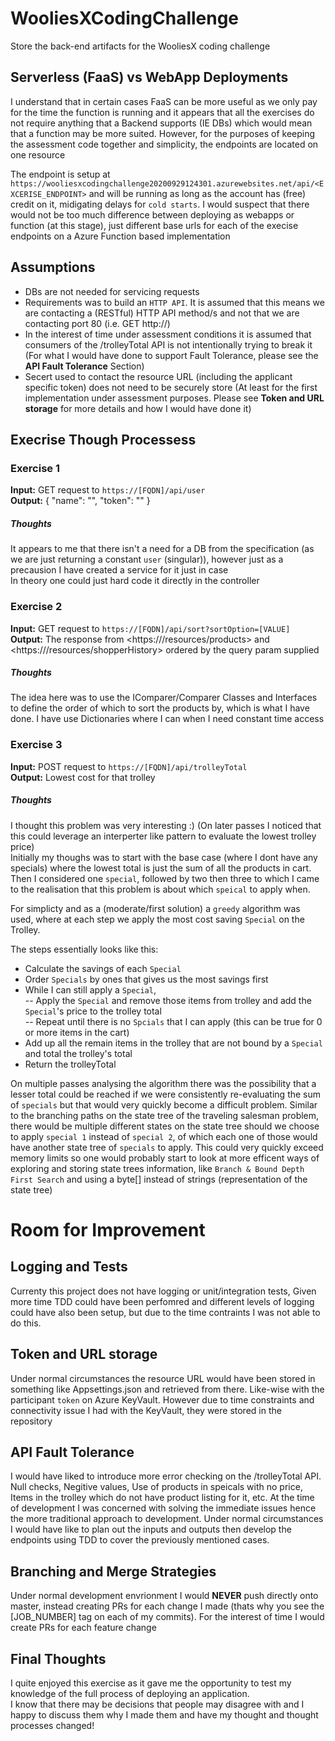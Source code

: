 # WooliesXCodingChallenge
Store the back-end artifacts for the WooliesX coding challenge

## Serverless (FaaS) vs WebApp Deployments
I understand that in certain cases FaaS can be more useful as we only pay for the time the function is running and it appears that all the exercises do not require anything that a Backend supports (IE DBs) which would mean that a function may be more suited. However, for the purposes of keeping the assessment code together and simplicity, the endpoints are located on one resource

The endpoint is setup at `https://wooliesxcodingchallenge20200929124301.azurewebsites.net/api/<EXCERISE_ENDPOINT>` and will be running as long as the account has (free) credit on it, midigating delays for `cold starts`. I would suspect that there would not be too much difference between deploying as webapps or function (at this stage), just different base urls for each of the execise endpoints on a Azure Function based implementation

## Assumptions
- DBs are not needed for servicing requests
- Requirements was to build an `HTTP API`. It is assumed that this means we are contacting a (RESTful) HTTP API method/s and not that we are contacting port 80 (i.e. GET http://)
- In the interest of time under assessment conditions it is assumed that consumers of the /trolleyTotal API is not intentionally trying to break it (For what I would have done to support Fault Tolerance, please see the **API Fault Tolerance** Section)
- Secert used to contact the resource URL (including the applicant specific token) does not need to be securely store (At least for the first implementation under assessment purposes. Please see **Token and URL storage** for more details and how I would have done it)

## Execrise Though Processess
### Exercise 1
**Input:** GET request to `https://[FQDN]/api/user`\
**Output:** { "name": "<NAME>", "token": "<TOKEN>" }

##### Thoughts
It appears to me that there isn't a need for a DB from the specification (as we are just returning a constant `user` (singular)), however just as a precausion I have created a service for it just in case\
In theory one could just hard code it directly in the controller

### Exercise 2
**Input:** GET request to `https://[FQDN]/api/sort?sortOption=[VALUE]`\
**Output:** The response from <https://<FQDN>/resources/products> and <https://<FQDN>/resources/shopperHistory> ordered by the query param supplied
  
##### Thoughts
The idea here was to use the IComparer/Comparer Classes and Interfaces to define the order of which to sort the products by, which is what I have done.
I have use Dictionaries where I can when I need constant time access

### Exercise 3
**Input:** POST request to `https://[FQDN]/api/trolleyTotal`\
**Output:** Lowest cost for that trolley
  
##### Thoughts
I thought this problem was very interesting :) (On later passes I noticed that this could leverage an interperter like pattern to evaluate the lowest trolley price)\
Initially my thoughs was to start with the base case (where I dont have any specials) where the lowest total is just the sum of all the products in cart. Then I considered one `special`, followed by two then three to which I came to the realisation that this problem is about which `speical` to apply when.

For simplicty and as a (moderate/first solution) a `greedy` algorithm was used, where at each step we apply the most cost saving `Special` on the Trolley. 

The steps essentially looks like this:
- Calculate the savings of each `Special`
- Order `Specials` by ones that gives us the most savings first
- While I can still apply a `Special`, \
-- Apply the `Special` and remove those items from trolley and add the `Special`'s price to the trolley total\
-- Repeat until there is no `Spcials` that I can apply (this can be true for 0 or more items in the cart)
- Add up all the remain items in the trolley that are not bound by a `Special` and total the trolley's total
- Return the trolleyTotal

On multiple passes analysing the algorithm there was the possibility that a lesser total could be reached if we were consistently re-evaluating the sum of `specials` but that would very quickly become a difficult problem. Similar to the branching paths on the state tree of the traveling salesman problem, there would be multiple different states on the state tree should we choose to apply `special 1` instead of `special 2`, of which each one of those would have another state tree of `specials` to apply. This could very quickly exceed memory limits so one would probably start to look at more efficent ways of exploring and storing state trees information, like `Branch & Bound Depth First Search` and using a byte[] instead of strings (representation of the state tree)

# Room for Improvement
## Logging and Tests
Currenty this project does not have logging or unit/integration tests, Given more time TDD could have been perfomred and different levels of logging could have also been setup, but due to the time contraints I was not able to do this.

## Token and URL storage
Under normal circumstances the resource URL would have been stored in something like Appsettings.json and retrieved from there. Like-wise with the participant `token` on Azure KeyVault. However due to time constraints and connectivity issue I had with the KeyVault, they were stored in the repository

## API Fault Tolerance
I would have liked to introduce more error checking on the /trolleyTotal API. Null checks, Negitive values, Use of products in speicals with no price, Items in the trolley which do not have product listing for it, etc. At the time of development I was concerned with solving the immediate issues hence the more traditional approach to development. Under normal circumstances I would have like to plan out the inputs and outputs then develop the endpoints using TDD to cover the previously mentioned cases.

## Branching and Merge Strategies
Under normal development envrionment I would **NEVER** push directly onto master, instead creating PRs for each change I made (thats why you see the [JOB_NUMBER] tag on each of my commits). For the interest of time I would create PRs for each feature change

## Final Thoughts
I quite enjoyed this exercise as it gave me the opportunity to test my knowledge of the full process of deploying an application.\
I know that there may be decisions that people may disagree with and I happy to discuss them why I made them and have my thought and thought processes changed!

